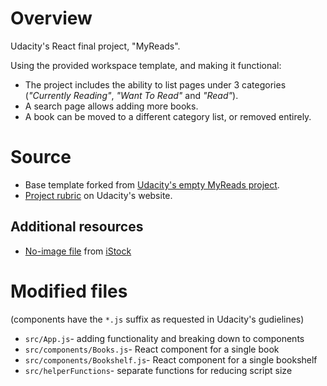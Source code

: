 # Overview
Udacity's React final project, "MyReads".

Using the provided workspace template, and making it functional:

* The project includes the ability to list pages under 3 categories (*"Currently Reading"*, *"Want To Read"* and *"Read"*).
* A search page allows adding more books.
* A book can be moved to a different category list, or removed entirely.

# Source

* Base template forked from [Udacity's empty MyReads project](https://github.com/udacity/nd0191-c1-myreads).
* [Project rubric](https://review.udacity.com/#!/rubrics/4971/view) on Udacity's website.

## Additional resources
* [No-image file](https://media.istockphoto.com/vectors/no-image-available-icon-vector-id1216251206?k=6&m=1216251206&s=612x612&w=0&h=G8kmMKxZlh7WyeYtlIHJDxP5XRGm9ZXyLprtVJKxd-o=) from [iStock](https://www.istockphoto.com)

# Modified files
(components have the `*.js` suffix as requested in Udacity's gudielines)
* `src/App.js`- adding functionality and breaking down to components
* `src/components/Books.js`- React component for a single book
* `src/components/Bookshelf.js`- React component for a single bookshelf
* `src/helperFunctions`- separate functions for reducing script size